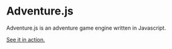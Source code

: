 # Adventure.js
Adventure.js is an adventure game engine written in Javascript.

[See it in action.](https://rawgit.com/gzip/adventure.js/master/index.html)

